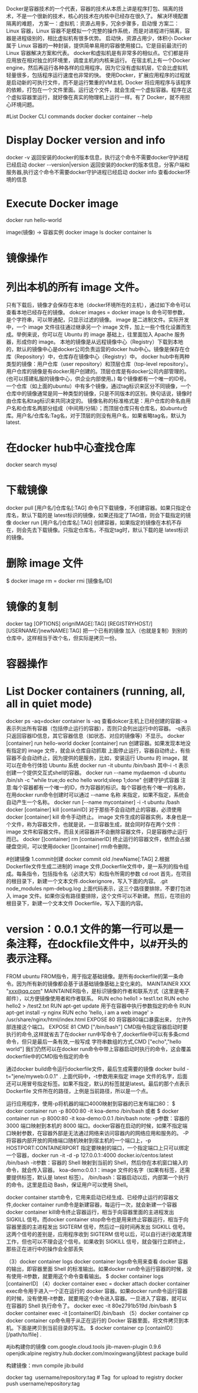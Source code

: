 Docker是容器技术的一个代表，容器的技术从本质上讲是程序打包、隔离的技术，不是一个很新的技术，核心的技术在内核中已经存在很久了。
解决环境配置隔离的难题，
方案一：虚拟机：资源占用多，冗余步骤多，启动慢
方案二：Linux 容器，Linux 容器不是模拟一个完整的操作系统，而是对进程进行隔离，容器是进程级别的，相比虚拟机有很多优势。
启动快，资源占用少，体积小
Docker 属于 Linux 容器的一种封装，提供简单易用的容器使用接口。它是目前最流行的 Linux 容器解决方案和代表。
docker和虚拟机是有非常多的相似点。它们都是将应用放在相对独立的环境里，调度主机的内核来运行。
在宿主机上有一个Docker engine，然后再运行各种各样的应用程序。因为它没有虚拟机层，它会比虚拟机轻量很多，包括程序运行速度也非常的快。
使用Docker，扩展应用程序的过程就是启动新的可执行文件，而不是运行繁重的VM主机.
Docker 将应用程序与该程序的依赖，打包在一个文件里面。运行这个文件，就会生成一个虚拟容器。程序在这个虚拟容器里运行，就好像在真实的物理机上运行一样。有了 Docker，就不用担心环境问题。

#List Docker CLI commands
docker
docker container --help

# Display Docker version and info
docker -v  返回安装的docker的版本信息，执行这个命令不需要docker守护进程已经启动
docker --version|version 返回安装的docker的版本信息，分客户端和服务器,执行这个命令不需要docker守护进程已经启动
docker info 查看docker环境的信息

# Execute Docker image
docker run hello-world


image(镜像)   ->   容器实例
docker image ls    docker container ls



# 镜像操作
# 列出本机的所有 image 文件。
只有下载后，镜像才会保存在本地（docker环境所在的主机），通过如下命令可以查看本地已经存在的镜像。
dokcer images = docker image ls 命令可带参数，是个字符串，可以带通配，只显示过滤的镜像。
image 是二进制文件。实际开发中，一个 image 文件往往通过继承另一个 image 文件，加上一些个性化设置而生成。举例来说，你可以在 Ubuntu 的 image 基础上，往里面加入 Apache 服务器，形成你的 image。
本地的镜像是从远程镜像中心（Registry）下载到本地的，默认的镜像中心是docker公司负责运营的docker hub中心。镜像是保存在仓库（Repository）中，仓库存在镜像中心（Registry）中。
docker hub中有两种类型的镜像：用户仓库（user repository）和顶层仓库（top-level  repository）。用户仓库的镜像是有docker用户创建的。顶层仓库是有docker公司内部管理的。(也可以搭建私服的镜像中心，供企业内部使用。)
每个镜像都有一个唯一的ID号。 一个仓库（如上面的ubuntu）中有多个镜像，通过tag标识来区分不同镜像，一个仓库中的镜像通常是同一种类型的镜像，只是不同版本的区别。换句话说，镜像时由仓库名和tag标识来共同决定的。
镜像名称的标准格式是：用户仓库的命名由用户名和仓库名两部分组成（中间用/分隔）；而顶层仓库只有仓库名，如ubuntu仓库。用户名/仓库名:Tag名，对于顶层的则没有用户名，如果省略tag名，默认为latest.
# 在docker hub中心查找仓库
docker search mysql
# 下载镜像
docker pull  [用户名/]仓库名[:TAG]  命令只下载镜像，不创建容器。如果只指定仓库名，默认下载的是 latest标识的镜像，如果还指定了TAG值，则会下载指定的镜像
docker run [用户名/]仓库名[:TAG]  创建容器，如果指定的镜像在本机不存在，则会先去下载镜像。只指定仓库名，不指定tag时，默认下载的是 latest标识的镜像。
# 删除 image 文件
$ docker image rm = docker rmi [镜像名/ID]
# 镜像的复制
docker tag [OPTIONS] orignIMAGE[:TAG] [REGISTRYHOST/][USERNAME/]newNAME[:TAG]
把一个已有的镜像 加入（也就是复制）到别的仓库中，这样相当于改个名，但实际是拷贝一份。

# 容器操作
# List Docker containers (running, all, all in quiet mode)
docker ps -aq=docker container ls -aq  查看dokcer主机上已经创建的容器:-a表示列出所有容器（包括停止运行的容器），否则只会列出运行中的容器。 -q表示只返回容器ID信息，其它容器信息（如状态、对应的镜像等）不显示。
docker [container] run hello-world 
docker [container] run 创建容器。如果发现本地没有指定的 image 文件，就会从仓库自动抓取
上面停止运行，容器自动终止，有些容器不会自动终止，因为提供的是服务，比如，安装运行 Ubuntu 的 image，就可以在命令行体验 Ubuntu 系统
docker run -it ubuntu /bin/bash 其中-i -t 表示创建一个提供交互式shell的容器。
docker run --name mydaemon -d ubuntu /bin/sh -c "while true;do echo hello world;sleep 1;done" 创建守护式容器
注意:每个容器都有一个唯一的ID，作为容器的标识。每个容器也有个唯一的名称，在用docker run命令创建时可以通过 --name 名称 来指定，如果不指定，系统会自动产生一个名称。
docker run [--name  mycontainer]  -i -t ubuntu /bash
docker [container] kill [containID] 对于那些不会自动终止的容器，必须使用docker [container] kill 命令手动终止。
image 文件生成的容器实例，本身也是一个文件，称为容器文件，也就是说，一旦容器生成，就会同时存在两个文件： image 文件和容器文件。而且关闭容器并不会删除容器文件，只是容器停止运行而已。
docker []container] rm [containerID] 终止运行的容器文件，依然会占据硬盘空间，可以使用docker []container] rm命令删除。

#创建镜像
1.commit创建
docker commit old /newName[:TAG]
2.根据Dockerfile文件生成二进制的 image 文件,Dockerfile文件中，是一系列的指令组成。每条指令，包括指令名（必须大写）和指令所需的参数
cd root
首先，在项目的根目录下，新建一个文本文件.dockerignore，写入下面的内容。
.git
node_modules
npm-debug.log
上面代码表示，这三个路径要排除，不要打包进入 image 文件。如果你没有路径要排除，这个文件可以不新建。
然后，在项目的根目录下，新建一个文本文件 Dockerfile，写入下面的内容。
# version：0.0.1 文件的第一行可以是一条注释，在dockfile文件中，以#开头的表示注释。
FROM ubuntu  FROM指令，用于指定基础镜像。是所有dockerfile的第一条命令。因为所有新的镜像都会基于该基础镜像基础上变化来的。
MAINTAINER XXX "xxx@qq.com" MAINTAINER指令，是标识镜像的作者和联系方式（这里是电子邮件），以方便镜像使用者和作者联系。
RUN echo hello1 > test1.txt
RUN echo hello2 > /test2.txt
RUN  apt-get update  用于在容器中执行参数指定的命令
RUN  apt-get install -y nginx
RUN  echo 'hello, i am a web image'  > /usr/share/nginx/html/index.html
EXPOSE 80  将容器80端口暴露出来， 允许外部连接这个端口。
EXPOSE 81
CMD ["/bin/bash"] CMD指令指定容器启动时要执行的命令,这样就省去了在docker run中写命令了,dockerfile中可以有多条cmd命令，但只是最后一条有效,一般写成 字符串数组的方式,CMD  ["echo","hello world"]
                  我们仍然可以在docker run命令中带上容器启动时执行的命令，这会覆盖dockerfile中的CMD指令指定的命令

通过docker build命令运行dockerfile文件，最后生成需要的镜像 docker build -t="jene/myweb:0.0.1" .
上面代码中，-t参数用来指定 image 文件的名字，后面还可以用冒号指定标签。如果不指定，默认的标签就是latest。最后的那个点表示 Dockerfile 文件所在的路径，上例是当前路径，所以是一个点。

运行应用程序，使用-p将机器的端口4000映射到容器的已发布端口80：
$ docker container run -p 8000:80 -it koa-demo /bin/bash
或者
$ docker container run -p 8000:80 -it koa-demo:0.0.1 /bin/bash
note:
-p参数：容器的 3000 端口映射到本机的 8000 端口。docker容器在启动的时候，如果不指定端口映射参数，在容器外部是无法通过网络来访问容器内的网络应用和服务的。
-P 将容器内部开放的网络端口随机映射到宿主机的一个端口上，-p HOSTPORT:CONTAINERPORT 指定要映射的端口，一个指定端口上只可以绑定一个容器，docker run -it -d -p 127.0.0.1::4000 docker.io/centos:latest /bin/bash
-it参数：容器的 Shell 映射到当前的 Shell，然后你在本机窗口输入的命令，就会传入容器。
koa-demo:0.0.1：image 文件的名字（如果有标签，还需要提供标签，默认是 latest 标签）。
/bin/bash：容器启动以后，内部第一个执行的命令。这里是启动 Bash，保证用户可以使用 Shell。

docker container start命令，它用来启动已经生成、已经停止运行的容器文件,docker container run命令是新建容器，每运行一次，就会新建一个容器
docker container kill命令终止容器运行，相当于向容器里面的主进程发出 SIGKILL 信号。而docker container stop命令也是用来终止容器运行，相当于向容器里面的主进程发出 SIGTERM 信号，然后过一段时间再发出 SIGKILL 信号。
这两个信号的差别是，应用程序收到 SIGTERM 信号以后，可以自行进行收尾清理工作，但也可以不理会这个信号。如果收到 SIGKILL 信号，就会强行立即终止，那些正在进行中的操作会全部丢失

（3）docker container logs
docker container logs命令用来查看 docker 容器的输出，即容器里面 Shell 的标准输出。如果docker run命令运行容器的时候，没有使用-it参数，就要用这个命令查看输出。
$ docker container logs [containerID]
（4）docker container exec = docker attach
docker container exec命令用于进入一个正在运行的 docker 容器。如果docker run命令运行容器的时候，没有使用-it参数，就要用这个命令进入容器。一旦进入了容器，就可以在容器的 Shell 执行命令了。
docker exec -it 80e2791b519d /bin/bash
$ docker container exec -it [containerID] /bin/bash
（5）docker container cp
docker container cp命令用于从正在运行的 Docker 容器里面，将文件拷贝到本机。下面是拷贝到当前目录的写法。
$ docker container cp [containID]:[/path/to/file] .

#jib构建你的镜像
<plugin>
    <groupId>com.google.cloud.tools</groupId>
    <artifactId>jib-maven-plugin</artifactId>
    <version>0.9.6</version>
    <configuration>
        <from>
            <!--base image-->
            <image>openjdk:alpine</image>
        </from>
        <to>
            <!--<image>registry.cn-hangzhou.aliyuncs.com/m65536/jibtest</image>-->
            <!--目标镜像registry地址，为了方便测试，你需要换成自己的地址，如果你的网络不好，可以选用国内加速器，比如阿里云的-->
            <image>registry.hub.docker.com/moxingwang/jibtest</image>
        </to>
    </configuration>
    <executions>
        <execution>
            <phase>package</phase>
            <goals>
                <goal>build</goal>
            </goals>
        </execution>
    </executions>
</plugin>

构建镜像：mvn compile jib:build


docker tag <image> username/repository:tag  # Tag <image> for upload to registry
docker push username/repository:tag 

